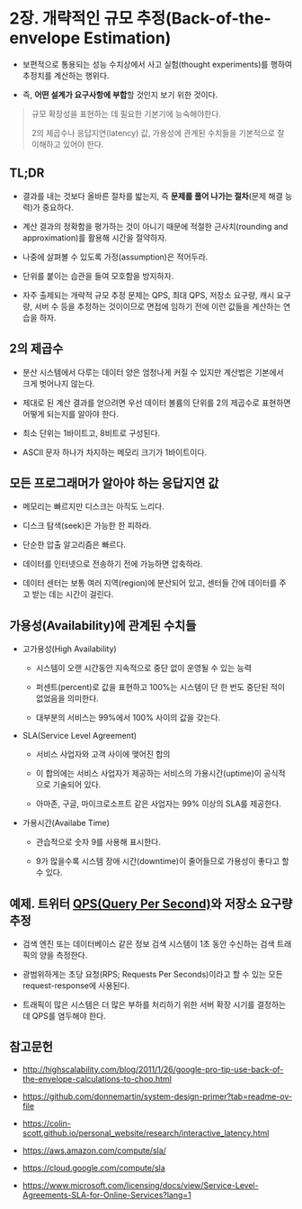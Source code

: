 # 2장. 개략적인 규모 추정(Back-of-the-envelope Estimation)

- 보편적으로 통용되는 성능 수치상에서 사고 실험(thought experiments)를 행하여 추정치를 계산하는 행위다.

- 즉, **어떤 설계가 요구사항에 부합**할 것인지 보기 위한 것이다.

> 규모 확장성을 표현하는 데 필요한 기본기에 능숙해야한다.
>
> 2의 제곱수나 응답지연(latency) 값, 가용성에 관계된 수치들을 기본적으로 잘 이해하고 있어야 한다.

## TL;DR

- 결과를 내는 것보다 올바른 절차를 밟는지, 즉 **문제를 풀어 나가는 절차**(문제 해결 능력)가 중요하다.

- 계산 결과의 정확함을 평가하는 것이 아니기 때문에 적절한 근사치(rounding and approximation)를 활용해 시간을 절약하자.

- 나중에 살펴볼 수 있도록 가정(assumption)은 적어두라.

- 단위를 붙이는 습관을 들여 모호함을 방지하자.

- 자주 출제되는 개략적 규모 추정 문제는 QPS, 최대 QPS, 저장소 요구량, 캐시 요구량, 서버 수 등을 추정하는 것이이므로 면접에 임하기 전에 이런 값들을 계산하는 연습을 하자.

## 2의 제곱수

- 분산 시스템에서 다루는 데이터 양은 엄청나게 커질 수 있지만 계산법은 기본에서 크게 벗어나지 않는다.

- 제대로 된 계산 결과를 얻으려면 우선 데이터 볼륨의 단위를 2의 제곱수로 표현하면 어떻게 되는지를 알아야 한다.

- 최소 단위는 1바이트고, 8비트로 구성된다.

- ASCII 문자 하나가 차지하는 메모리 크기가 1바이트이다.

## 모든 프로그래머가 알아야 하는 응답지연 값

- 메모리는 빠르지만 디스크는 아직도 느리다.

- 디스크 탐색(seek)은 가능한 한 피하라.

- 단순한 압출 알고리즘은 빠르다.

- 데이터를 인터넷으로 전송하기 전에 가능하면 압축하라.

- 데이터 센터는 보통 여러 지역(region)에 분산되어 있고, 센터들 간에 데이터를 주고 받는 데는 시간이 걸린다.

## 가용성(Availability)에 관계된 수치들

- 고가용성(High Availability)

  - 시스템이 오랜 시간동안 지속적으로 중단 없이 운영될 수 있는 능력

  - 퍼센트(percent)로 값을 표현하고 100%는 시스템이 단 한 번도 중단된 적이 없었음을 의미한다.

  - 대부분의 서비스는 99%에서 100% 사이의 값을 갖는다.

- SLA(Service Level Agreement)

  - 서비스 사업자와 고객 사이에 맺어진 합의

  - 이 합의에는 서비스 사업자가 제공하는 서비스의 가용시간(uptime)이 공식적으로 기술되어 있다.

  - 아마존, 구글, 마이크로소프트 같은 사업자는 99% 이상의 SLA를 제공한다.

- 가용시간(Availabe Time)

  - 관습적으로 숫자 9를 사용해 표시한다.

  - 9가 많을수록 시스템 장애 시간(downtime)이 줄어들므로 가용성이 좋다고 할 수 있다.

## 예제. 트위터 [QPS(Query Per Second)](https://en.wikipedia.org/wiki/Queries_per_second)와 저장소 요구량 추정

- 검색 엔진 또는 데이터베이스 같은 정보 검색 시스템이 1초 동안 수신하는 검색 트래픽의 양을 측정한다.

- 광범위하게는 초당 요청(RPS; Requests Per Seconds)이라고 할 수 있는 모든 request-response에 사용된다.

- 트래픽이 많은 시스템은 더 많은 부하를 처리하기 위한 서버 확장 시기를 결정하는데 QPS를 염두해야 한다.

## 참고문헌

- http://highscalability.com/blog/2011/1/26/google-pro-tip-use-back-of-the-envelope-calculations-to-choo.html

- https://github.com/donnemartin/system-design-primer?tab=readme-ov-file

- https://colin-scott.github.io/personal_website/research/interactive_latency.html

- https://aws.amazon.com/compute/sla/

- https://cloud.google.com/compute/sla

- https://www.microsoft.com/licensing/docs/view/Service-Level-Agreements-SLA-for-Online-Services?lang=1
